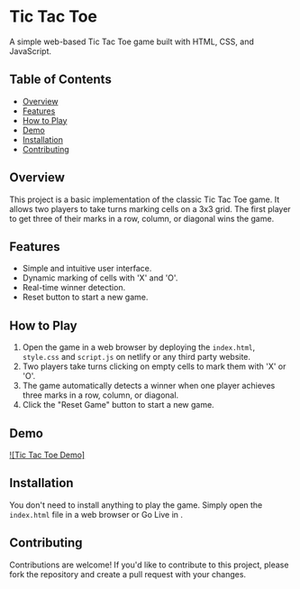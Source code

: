 # Tic Tac Toe

A simple web-based Tic Tac Toe game built with HTML, CSS, and JavaScript.

## Table of Contents

- [Overview](#overview)
- [Features](#features)
- [How to Play](#how-to-play)
- [Demo](#demo)
- [Installation](#installation)
- [Contributing](#contributing)

## Overview 


This project is a basic implementation of the classic Tic Tac Toe game. It allows two players to take turns marking cells on a 3x3 grid. The first player to get three of their marks in a row, column, or diagonal wins the game.

## Features

- Simple and intuitive user interface.
- Dynamic marking of cells with 'X' and 'O'.
- Real-time winner detection.
- Reset button to start a new game.

## How to Play


1. Open the game in a web browser by deploying the `index.html`, `style.css` and `script.js` on netlify or any third party website.
2. Two players take turns clicking on empty cells to mark them with 'X' or 'O'.
3. The game automatically detects a winner when one player achieves three marks in a row, column, or diagonal.
4. Click the "Reset Game" button to start a new game.

## Demo

[![Tic Tac Toe Demo]]()

## Installation

You don't need to install anything to play the game. Simply open the `index.html` file in a web browser or Go Live in .

## Contributing

Contributions are welcome! If you'd like to contribute to this project, please fork the repository and create a pull request with your changes.


